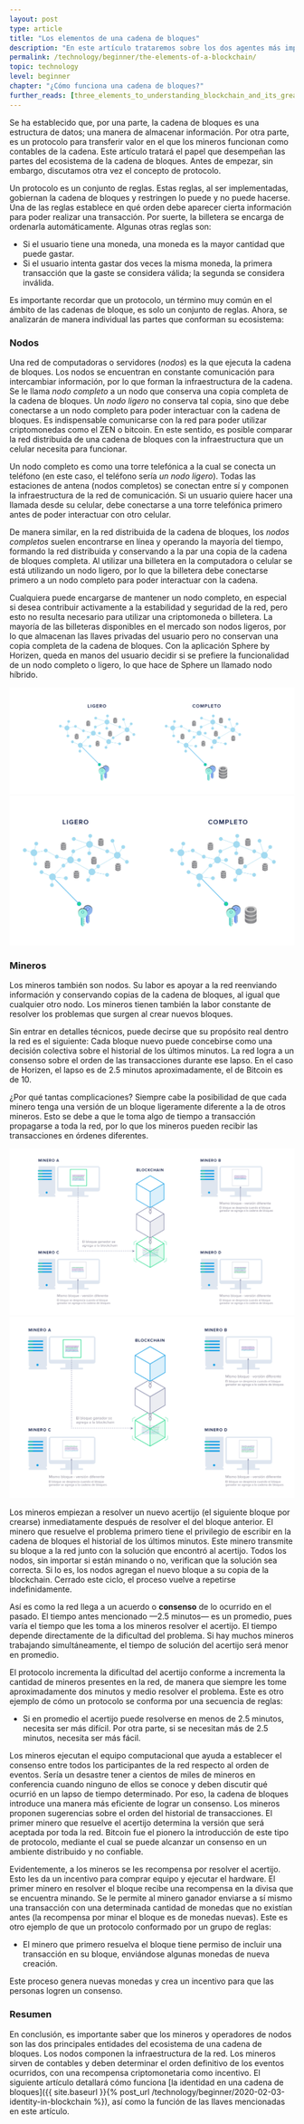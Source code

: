 ```yaml
---
layout: post
type: article
title: "Los elementos de una cadena de bloques"
description: "En este artículo trataremos sobre los dos agentes más importantes en el ecosistema de una cadena; el minero y el nodo. "
permalink: /technology/beginner/the-elements-of-a-blockchain/
topic: technology
level: beginner
chapter: "¿Cómo funciona una cadena de bloques?"
further_reads: [three_elements_to_understanding_blockchain_and_its_greatest_opportunity, blockchain_technology_explained_introduction_meaning_and_applications]
---
```


Se ha establecido que, por una parte, la cadena de bloques es una estructura de datos; una manera de almacenar información. Por otra parte, es un protocolo para transferir valor en el que los mineros funcionan como contables de la cadena. Este artículo tratará el papel que desempeñan las partes del ecosistema de la cadena de bloques. Antes de empezar, sin embargo, discutamos otra vez el concepto de protocolo.

Un protocolo es un conjunto de reglas. Estas reglas, al ser implementadas, gobiernan la cadena de bloques y restringen lo puede y no puede hacerse. Una de las reglas establece en qué orden debe aparecer cierta información para poder realizar una transacción. Por suerte, la billetera se encarga de ordenarla automáticamente. Algunas otras reglas son:

 - Si el usuario tiene una moneda, una moneda es la mayor cantidad que puede gastar.
 - Si el usuario intenta gastar dos veces la misma moneda, la primera transacción que la gaste se considera válida; la segunda se considera inválida.

Es importante recordar que un protocolo, un término muy común en el ámbito de las cadenas de bloque, es solo un conjunto de reglas. Ahora, se analizarán de manera individual las partes que conforman su ecosistema:

### Nodos

Una red de computadoras o servidores (_nodos_) es la que ejecuta la cadena de bloques. Los nodos se encuentran en constante comunicación para intercambiar información, por lo que forman la infraestructura de la cadena. Se le llama _nodo completo_ a un nodo que conserva una copia completa de la cadena de bloques. Un _nodo ligero_ no conserva tal copia, sino que debe conectarse a un nodo completo para poder interactuar con la cadena de bloques. Es indispensable comunicarse con la red para poder utilizar criptomonedas como el ZEN o bitcoin. En este sentido, es posible comparar la red distribuida de una cadena de bloques con la infraestructura que un celular necesita para funcionar. 

Un nodo completo es como una torre telefónica a la cual se conecta un teléfono (en este caso, el teléfono sería _un nodo ligero_). Todas las estaciones de antena (nodos completos) se conectan entre sí y componen la infraestructura de la red de comunicación. Si un usuario quiere hacer una llamada desde su celular, debe conectarse a una torre telefónica primero antes de poder interactuar con otro celular.

De manera similar, en la red distribuida de la cadena de bloques, los _nodos completos_ suelen encontrarse en línea y operando la mayoría del tiempo, formando la red distribuida y conservando a la par una copia de la cadena de bloques completa. Al utilizar una billetera en la computadora o celular se está utilizando un nodo ligero, por lo que la billetera debe conectarse primero a un nodo completo para poder interactuar con la cadena.

Cualquiera puede encargarse de mantener un nodo completo, en especial si desea contribuir activamente a la estabilidad y seguridad de la red, pero esto no resulta necesario para utilizar una criptomoneda o billetera. La mayoría de las billeteras disponibles en el mercado son nodos ligeros, por lo que almacenan las llaves privadas del usuario pero no conservan una copia completa de la cadena de bloques. Con la aplicación Sphere by Horizen, queda en manos del usuario decidir si se prefiere la funcionalidad de un nodo completo o ligero, lo que hace de Sphere un llamado nodo híbrido.

![Nodes in ES](/assets/post_files/technology/beginner/the-elements-of-a-blockchain/ES_nodes_D.jpg)
![Nodes in ES](/assets/post_files/technology/beginner/the-elements-of-a-blockchain/ES_nodes_M.jpg)

### Mineros

Los mineros también son nodos. Su labor es apoyar a la red reenviando información y conservando copias de la cadena de bloques, al igual que cualquier otro nodo. Los mineros tienen también la labor constante de resolver los problemas que surgen al crear nuevos bloques. 

Sin entrar en detalles técnicos, puede decirse que su propósito real dentro la red es el siguiente: Cada bloque nuevo puede concebirse como una decisión colectiva sobre el historial de los últimos minutos. La red logra a un consenso sobre el orden de las transacciones durante ese lapso. En el caso de Horizen, el lapso es de 2.5 minutos aproximadamente, el de Bitcoin es de 10.

¿Por qué tantas complicaciones? Siempre cabe la posibilidad de que cada minero tenga una versión de un bloque ligeramente diferente a la de otros mineros. Esto se debe a que le toma algo de tiempo a transacción propagarse a toda la red, por lo que los mineros pueden recibir las transacciones en órdenes diferentes.

![Miner in ES](/assets/post_files/technology/beginner/the-elements-of-a-blockchain/ES_miner_D.jpg)
![Miner in ES](/assets/post_files/technology/beginner/the-elements-of-a-blockchain/ES_miner_M.jpg)

Los mineros empiezan a resolver un nuevo acertijo (el siguiente bloque por crearse) inmediatamente después de resolver el del bloque anterior. El minero que resuelve el problema primero tiene el privilegio de escribir en la cadena de bloques el historial de los últimos minutos. Este minero transmite su bloque a la red junto con la solución que encontró al acertijo. Todos los nodos, sin importar si están minando o no, verifican que la solución sea correcta. Si lo es, los nodos agregan el nuevo bloque a su copia de la blockchain. Cerrado este ciclo, el proceso vuelve a repetirse indefinidamente.

Así es como la red llega a un acuerdo o **consenso** de lo ocurrido en el pasado. El tiempo antes mencionado —2.5 minutos— es un promedio, pues varía el tiempo que les toma a los mineros resolver el acertijo. El tiempo depende directamente de la dificultad del problema. Si hay muchos mineros trabajando simultáneamente, el tiempo de solución del acertijo será menor en promedio.

El protocolo incrementa la dificultad del acertijo conforme a incrementa la cantidad de mineros presentes en la red, de manera que siempre les tome aproximadamente dos minutos y medio resolver el problema. Este es otro ejemplo de cómo un protocolo se conforma por una secuencia de reglas:

 - Si en promedio el acertijo puede resolverse en menos de 2.5 minutos, necesita ser más difícil. Por otra parte, si se necesitan más de 2.5 minutos, necesita ser más fácil.

Los mineros ejecutan el equipo computacional que ayuda a establecer el consenso entre todos los participantes de la red respecto al orden de eventos. Sería un desastre tener a cientos de miles de mineros en conferencia cuando ninguno de ellos se conoce y deben discutir qué ocurrió en un lapso de tiempo determinado. Por eso, la cadena de bloques introduce una manera más eficiente de lograr un consenso. Los mineros proponen sugerencias sobre el orden del historial de transacciones. El primer minero que resuelve el acertijo determina la versión que será aceptada por toda la red. Bitcoin fue el pionero la introducción de este tipo de protocolo, mediante el cual se puede alcanzar un consenso en un ambiente distribuido y no confiable.

Evidentemente, a los mineros se les recompensa por resolver el acertijo. Esto les da un incentivo para comprar equipo y ejecutar el hardware. El primer minero en resolver el bloque recibe una recompensa en la divisa que se encuentra minando. Se le permite al minero ganador enviarse a sí mismo una transacción con una determinada cantidad de monedas que no existían antes (la recompensa por minar el bloque es de monedas nuevas). Este es otro ejemplo de que un protocolo conformado por un grupo de reglas:

 - El minero que primero resuelva el bloque tiene permiso de incluir una transacción en su bloque, enviándose algunas monedas de nueva creación.

Este proceso genera nuevas monedas y crea un incentivo para que las personas logren un consenso.

### Resumen

En conclusión, es importante saber que los mineros y operadores de nodos son las dos principales entidades del ecosistema de una cadena de bloques. Los nodos componen la infraestructura de la red. Los mineros sirven de contables y deben determinar el orden definitivo de los eventos ocurridos, con una recompensa criptomonetaria como incentivo. El siguiente artículo detallará cómo funciona [la identidad en una cadena de bloques]({{ site.baseurl }}{% post_url /technology/beginner/2020-02-03-identity-in-blockchain %}), así como la función de las llaves mencionadas en este artículo.